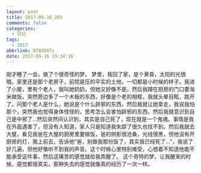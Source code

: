 ```yaml
---
layout: post
title: 2017-09-16_203
comments: false
categories:
  - 日记
tags:
  - 2017
abbrlink: 878d887c
date: 2017-09-16 19:34:16
---
```


  刚才睡了一会，做了个很奇怪的梦。
  梦里，我回了家，是个黄昏，太阳的光很暗。家里还是那个老房子，前院是压的平实的土地，一切都是小时候的样子。我进了小屋，里有个老人，我叫她奶奶，但她又好像不是。然后我蹲在厨房的门口要淘米做饭，突然旁边多了一个木板的东西，好像是个老的相框，我就头晕目眩，跑开了。问那个老人是什么，她说是个什么辟邪的东西，然后我就让她拿走，我说我怕那个，突然我也觉得身体怪怪的，思考怎么会害怕辟邪的东西，然后我就意识到自己是中邪了...然后突然间认识到，其实是自己死了，现在就是一个鬼魂。事情是我在外面遇害了，但没有人知道，家人只是知道我失踪了很久也找不到。然后我就去大屋，看见我爸在大屋的厨房里要做饭，爸的侧影很沧桑，光线很黑，但他没有开厨房的灯，我上前去，告诉他&ldquo;爸，别做我那份饭了，其实我已经死了...&rdquo;，我说了好几遍，但他好像听不到我的声音。这个时候心里特别难受，心想着不知道他能不能承受这件事，然后这痛苦的感觉就给我弄醒了。
  这个奇特的梦，让我醒来的时候，感觉都很真实。那种失去的感觉就像真的经历了一次一样。
